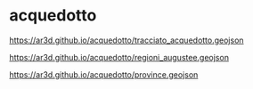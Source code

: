 # acquedotto
https://ar3d.github.io/acquedotto/tracciato_acquedotto.geojson

https://ar3d.github.io/acquedotto/regioni_augustee.geojson

https://ar3d.github.io/acquedotto/province.geojson
